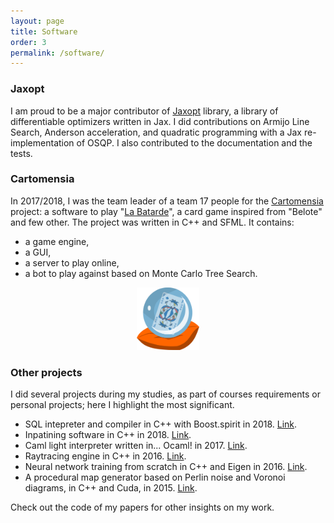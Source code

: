 ```yaml
---
layout: page
title: Software
order: 3
permalink: /software/
---
```



### Jaxopt

I am proud to be a major contributor of [Jaxopt](https://github.com/google/jaxopt) library, a library of differentiable optimizers written in Jax. I did contributions on Armijo Line Search, Anderson acceleration, and quadratic programming with a Jax re-implementation of OSQP. I also contributed to the documentation and the tests.

### Cartomensia

In 2017/2018, I was the team leader of a team 17 people for the [Cartomensia](https://graal.ens-lyon.fr/cartomensia/) project: a software to play "[La Batarde](http://www.labatarde.com/)", a card game inspired from "Belote" and few other. The project was written in C++ and SFML. It contains:
- a game engine,
- a GUI,
- a server to play online,
- a bot to play against based on Monte Carlo Tree Search.

<p style="text-align:center">
<img src="/assets/images/logo_cartomensia.png" width="100" height="100">
</p>

### Other projects

I did several projects during my studies, as part of courses requirements or personal projects; here I highlight the most significant.  
  
- SQL intepreter and compiler in C++ with Boost.spirit in 2018. [Link](https://github.com/Algue-Rythme/MiniSQL).
- Inpatining software in C++ in 2018. [Link](https://github.com/Algue-Rythme/CGDI-inpainting).
- Caml light interpreter written in... Ocaml! in 2017. [Link](https://github.com/jetSett/Projet2-fouine).
- Raytracing engine in C++ in 2016. [Link](https://github.com/jetSett/Raytracer).
- Neural network training from scratch in C++ and Eigen in 2016. [Link](https://github.com/Algue-Rythme/NeuralNetwork).
- A procedural map generator based on Perlin noise and Voronoi diagrams, in C++ and Cuda, in 2015. [Link](https://github.com/Algue-Rythme/Map-Generator). 

Check out the code of my papers for other insights on my work.

